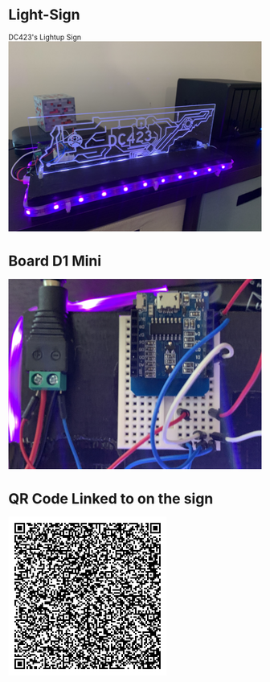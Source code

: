 # Light-Sign
DC423's Lightup Sign 
![](https://github.com/DC423/Light-Sign/blob/main/IMG_1401.jpg?raw=true)


# Board D1 Mini
![](https://github.com/DC423/Light-Sign/blob/main/IMG_1402.jpg?raw=true)

# QR Code Linked to on the sign
![](https://github.com/DC423/Light-Sign/blob/main/DC423_LIGHTSHOW.png?raw=true)
